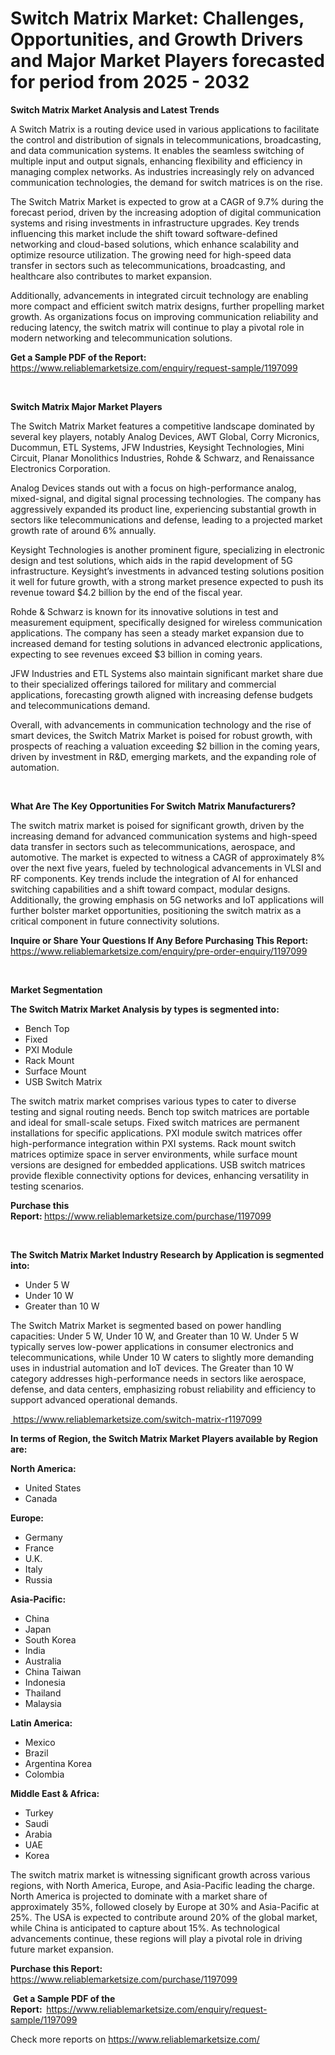 <p><h1>Switch Matrix Market: Challenges, Opportunities, and Growth Drivers and Major Market Players forecasted for period from 2025 - 2032</h1></p><p><strong>Switch Matrix Market Analysis and Latest Trends</strong></p>
<p><p>A Switch Matrix is a routing device used in various applications to facilitate the control and distribution of signals in telecommunications, broadcasting, and data communication systems. It enables the seamless switching of multiple input and output signals, enhancing flexibility and efficiency in managing complex networks. As industries increasingly rely on advanced communication technologies, the demand for switch matrices is on the rise.</p><p>The Switch Matrix Market is expected to grow at a CAGR of 9.7% during the forecast period, driven by the increasing adoption of digital communication systems and rising investments in infrastructure upgrades. Key trends influencing this market include the shift toward software-defined networking and cloud-based solutions, which enhance scalability and optimize resource utilization. The growing need for high-speed data transfer in sectors such as telecommunications, broadcasting, and healthcare also contributes to market expansion.</p><p>Additionally, advancements in integrated circuit technology are enabling more compact and efficient switch matrix designs, further propelling market growth. As organizations focus on improving communication reliability and reducing latency, the switch matrix will continue to play a pivotal role in modern networking and telecommunication solutions.</p></p>
<p><strong>Get a Sample PDF of the Report:&nbsp;</strong> <a href="https://www.reliablemarketsize.com/enquiry/request-sample/1197099?utm_campaign=3516&utm_medium=2&utm_source=Github&utm_content=ia&utm_term=06042025&utm_id=switch-matrix">https://www.reliablemarketsize.com/enquiry/request-sample/1197099</a></p>
<p>&nbsp;</p>
<p><strong>Switch Matrix Major Market Players</strong></p>
<p><p>The Switch Matrix Market features a competitive landscape dominated by several key players, notably Analog Devices, AWT Global, Corry Micronics, Ducommun, ETL Systems, JFW Industries, Keysight Technologies, Mini Circuit, Planar Monolithics Industries, Rohde & Schwarz, and Renaissance Electronics Corporation. </p><p>Analog Devices stands out with a focus on high-performance analog, mixed-signal, and digital signal processing technologies. The company has aggressively expanded its product line, experiencing substantial growth in sectors like telecommunications and defense, leading to a projected market growth rate of around 6% annually.</p><p>Keysight Technologies is another prominent figure, specializing in electronic design and test solutions, which aids in the rapid development of 5G infrastructure. Keysight’s investments in advanced testing solutions position it well for future growth, with a strong market presence expected to push its revenue toward $4.2 billion by the end of the fiscal year.</p><p>Rohde & Schwarz is known for its innovative solutions in test and measurement equipment, specifically designed for wireless communication applications. The company has seen a steady market expansion due to increased demand for testing solutions in advanced electronic applications, expecting to see revenues exceed $3 billion in coming years.</p><p>JFW Industries and ETL Systems also maintain significant market share due to their specialized offerings tailored for military and commercial applications, forecasting growth aligned with increasing defense budgets and telecommunications demand.</p><p>Overall, with advancements in communication technology and the rise of smart devices, the Switch Matrix Market is poised for robust growth, with prospects of reaching a valuation exceeding $2 billion in the coming years, driven by investment in R&D, emerging markets, and the expanding role of automation.</p></p>
<p>&nbsp;</p>
<p><strong>What Are The Key Opportunities For Switch Matrix Manufacturers?</strong></p>
<p><p>The switch matrix market is poised for significant growth, driven by the increasing demand for advanced communication systems and high-speed data transfer in sectors such as telecommunications, aerospace, and automotive. The market is expected to witness a CAGR of approximately 8% over the next five years, fueled by technological advancements in VLSI and RF components. Key trends include the integration of AI for enhanced switching capabilities and a shift toward compact, modular designs. Additionally, the growing emphasis on 5G networks and IoT applications will further bolster market opportunities, positioning the switch matrix as a critical component in future connectivity solutions.</p></p>
<p><strong>Inquire or Share Your Questions If Any Before Purchasing This Report:</strong> <a href="https://www.reliablemarketsize.com/enquiry/pre-order-enquiry/1197099?utm_campaign=3516&utm_medium=2&utm_source=Github&utm_content=ia&utm_term=06042025&utm_id=switch-matrix">https://www.reliablemarketsize.com/enquiry/pre-order-enquiry/1197099</a></p>
<p>&nbsp;</p>
<p><strong>Market Segmentation</strong></p>
<p><strong>The Switch Matrix Market Analysis by types is segmented into:</strong></p>
<p><ul><li>Bench Top</li><li>Fixed</li><li>PXI Module</li><li>Rack Mount</li><li>Surface Mount</li><li>USB Switch Matrix</li></ul></p>
<p><p>The switch matrix market comprises various types to cater to diverse testing and signal routing needs. Bench top switch matrices are portable and ideal for small-scale setups. Fixed switch matrices are permanent installations for specific applications. PXI module switch matrices offer high-performance integration within PXI systems. Rack mount switch matrices optimize space in server environments, while surface mount versions are designed for embedded applications. USB switch matrices provide flexible connectivity options for devices, enhancing versatility in testing scenarios.</p></p>
<p><strong>Purchase this Report:&nbsp;</strong><a href="https://www.reliablemarketsize.com/purchase/1197099?utm_campaign=3516&utm_medium=2&utm_source=Github&utm_content=ia&utm_term=06042025&utm_id=switch-matrix">https://www.reliablemarketsize.com/purchase/1197099</a></p>
<p>&nbsp;</p>
<p><strong>The Switch Matrix Market Industry Research by Application is segmented into:</strong></p>
<p><ul><li>Under 5 W</li><li>Under 10 W</li><li>Greater than 10 W</li></ul></p>
<p><p>The Switch Matrix Market is segmented based on power handling capacities: Under 5 W, Under 10 W, and Greater than 10 W. Under 5 W typically serves low-power applications in consumer electronics and telecommunications, while Under 10 W caters to slightly more demanding uses in industrial automation and IoT devices. The Greater than 10 W category addresses high-performance needs in sectors like aerospace, defense, and data centers, emphasizing robust reliability and efficiency to support advanced operational demands.</p></p>
<p><a href="https://www.reliablemarketsize.com/switch-matrix-r1197099?utm_campaign=3516&utm_medium=2&utm_source=Github&utm_content=ia&utm_term=06042025&utm_id=switch-matrix">&nbsp;https://www.reliablemarketsize.com/switch-matrix-r1197099</a></p>
<p><strong>In terms of Region, the Switch Matrix Market Players available by Region are:</strong></p>
<p>
    <p> <strong> North America: </strong>
        <ul>
            <li>United States</li>
            <li>Canada</li>
        </ul>
        </p> 
    <p> <strong> Europe: </strong>
        <ul>
            <li>Germany</li>
            <li>France</li>
            <li>U.K.</li>
            <li>Italy</li>
            <li>Russia</li>
        </ul>
        </p> 
    <p> <strong> Asia-Pacific: </strong>
        <ul>
            <li>China</li>
            <li>Japan</li>
            <li>South Korea</li>
            <li>India</li>
            <li>Australia</li>
            <li>China Taiwan</li>
            <li>Indonesia</li>
            <li>Thailand</li>
            <li>Malaysia</li>
        </ul>
        </p> 
    <p> <strong> Latin America: </strong>
        <ul>
            <li>Mexico</li>
            <li>Brazil</li>
            <li>Argentina Korea</li>
            <li>Colombia</li>
        </ul>
        </p> 
    <p> <strong> Middle East & Africa: </strong>
        <ul>
            <li>Turkey</li>
            <li>Saudi</li>
            <li>Arabia</li>
            <li>UAE</li>
            <li>Korea</li>
        </ul>
    </p>
    </p>
<p><p>The switch matrix market is witnessing significant growth across various regions, with North America, Europe, and Asia-Pacific leading the charge. North America is projected to dominate with a market share of approximately 35%, followed closely by Europe at 30% and Asia-Pacific at 25%. The USA is expected to contribute around 20% of the global market, while China is anticipated to capture about 15%. As technological advancements continue, these regions will play a pivotal role in driving future market expansion.</p></p>
<p><strong>Purchase this Report: </strong><a href="https://www.reliablemarketsize.com/purchase/1197099?utm_campaign=3516&utm_medium=2&utm_source=Github&utm_content=ia&utm_term=06042025&utm_id=switch-matrix">https://www.reliablemarketsize.com/purchase/1197099</a></p>
<p>&nbsp;<strong>Get a Sample PDF of the Report:&nbsp;&nbsp;</strong><a href="https://www.reliablemarketsize.com/enquiry/request-sample/1197099?utm_campaign=3516&utm_medium=2&utm_source=Github&utm_content=ia&utm_term=06042025&utm_id=switch-matrix">https://www.reliablemarketsize.com/enquiry/request-sample/1197099</a></p>
<p><strong></strong></p>
<p>Check more reports on <a href="https://www.reliablemarketsize.com/?utm_campaign=3516&utm_medium=2&utm_source=Github&utm_content=ia&utm_term=06042025&utm_id=switch-matrix">https://www.reliablemarketsize.com/</a></p>